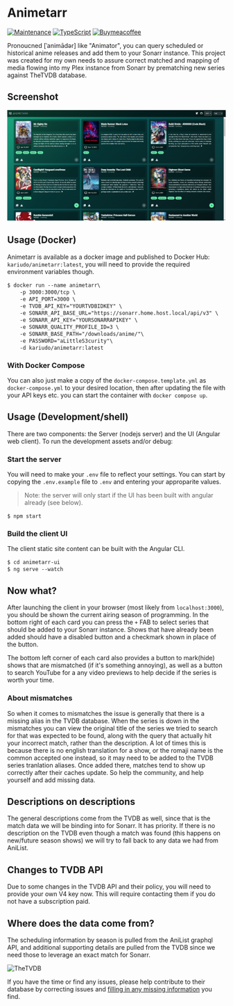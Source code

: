 # Animetarr

[![Maintenance](https://img.shields.io/badge/Maintained%3F-yes-blu.svg)](https://GitHub.com/Naereen/StrapDown.js/graphs/commit-activity)
[![TypeScript](https://badgen.net/badge/icon/typescript?icon=typescript&label)](https://typescriptlang.org)
[![Buymeacoffee](https://badgen.net/badge/icon/buymeacoffee?icon=buymeacoffee&label)](<[https://https://www.buymeacoffee.com/](https://www.buymeacoffee.com/kariudo)>)

Pronoucned [ˈanimādər] like "Animator", you can query scheduled or historical anime releases and add them to your Sonarr instance. This project was created for my own needs to assure correct matched and mapping of media flowing into my Plex instance from Sonarr by prematching new series against TheTVDB database.

## Screenshot

![screenshot](./.assests/screenshot.png)

## Usage (Docker)

Animetarr is available as a docker image and published to Docker Hub: `kariudo/animetarr:latest`, you will need to provide the required environment variables though.

```shell
$ docker run --name animetarr\
    -p 3000:3000/tcp \
    -e API_PORT=3000 \
    -e TVDB_API_KEY="YOURTVDBIDKEY" \
    -e SONARR_API_BASE_URL="https://sonarr.home.host.local/api/v3" \
    -e SONARR_API_KEY="YOURSONARRAPIKEY" \
    -e SONARR_QUALITY_PROFILE_ID=3 \
    -e SONARR_BASE_PATH="/downloads/anime/"\
    -e PASSWORD="aLittleS3curity"\
    -d kariudo/animetarr:latest
```

### With Docker Compose

You can also just make a copy of the `docker-compose.template.yml` as `docker-compose.yml` to your desired location, then after updating the file with your API keys etc. you can start the container with `docker compose up`.

## Usage (Development/shell)

There are two components: the Server (nodejs server) and the UI (Angular web client). To run the development assets and/or debug:

### Start the server

You will need to make your `.env` file to reflect your settings. You can start by copying the `.env.example` file to `.env` and entering your approparite values.

> Note: the server will only start if the UI has been built with angular already (see below).

```shell
$ npm start
```

### Build the client UI

The client static site content can be built with the Angular CLI.

```shell
$ cd animetarr-ui
$ ng serve --watch
```

## Now what?

After launching the client in your browser (most likely from `localhost:3000`), you should be shown the current airing season of programming. In the bottom right of each card you can press the `+` FAB to select series that should be added to your Sonarr instance. Shows that have already been added should have a disabled button and a checkmark shown in place of the button.

The bottom left corner of each card also provides a button to mark(hide) shows that are mismatched (if it's something annoying), as well as a button to search YouTube for a any video previews to help decide if the series is worth your time.

### About mismatches

So when it comes to mismatches the issue is generally that there is a missing alias in the TVDB database. When the series is down in the mismatches you can view the original title of the series we tried to search for that was expected to be found, along with the query that actually hit your incorrect match, rather than the description. A lot of times this is because there is no english translation for a show, or the romaji name is the common accepted one instead, so it may need to be added to the TVDB series tranlation aliases. Once added there, matches tend to show up correctly after their caches update. So help the community, and help yourself and add missing data.

## Descriptions on descriptions

The general descriptions come from the TVDB as well, since that is the match data we will be binding into for Sonarr. It has priority. If there is no description on the TVDB even though a match was found (this happens on new/future season shows) we will try to fall back to any data we had from AniList.

## Changes to TVDB API

Due to some changes in the TVDB API and their policy, you will need to provide your own V4 key now. This will require contacting them if you do
not have a subscription paid.

## Where does the data come from?

The scheduling information by season is pulled from the AniList graphql API, and additional supporting details are pulled from the TVDB since we need those to leverage an exact match for Sonarr.

![TheTVDB](https://www.thetvdb.com/images/attribution/logo2.png)

If you have the time or find any issues, please help contribute to their database by correcting issues and [filling in any missing information](https://www.thetvdb.com/points) you find.
